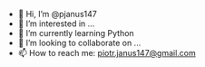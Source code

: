 - 👋 Hi, I’m @pjanus147
- 👀 I’m interested in ...
- 🌱 I’m currently learning Python
- 💞️ I’m looking to collaborate on ...
- 📫 How to reach me: piotr.janus147@gmail.com

<!---
pjanus147/pjanus147 is a ✨ special ✨ repository because its `README.md` (this file) appears on your GitHub profile.
You can click the Preview link to take a look at your changes.
--->
